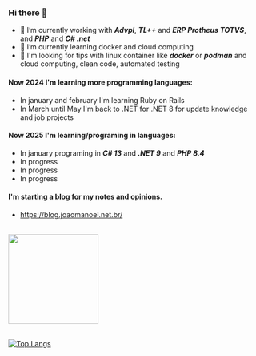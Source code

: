 ### Hi there 👋

- 🔭 I’m currently working with ***Advpl***, ***TL++*** and ***ERP Protheus TOTVS***, and ***PHP*** and ***C# .net***
- 🌱 I’m currently learning docker and cloud computing
- 🤔 I'm looking for tips with linux container like ***docker***  or ***podman*** and cloud computing, clean code, automated testing

#### Now 2024 I'm learning more programming languages:
 - In january and february I'm learning Ruby on Rails
 - In March until May I'm back to .NET for .NET 8 for update knowledge and job projects

#### Now 2025 I'm learning/programing in languages:
 - In january programing in ***C# 13*** and ***.NET 9*** and ***PHP 8.4***
 - In progress
 - In progress
 - In progress

#### I'm starting a blog for my notes and opinions.
  - https://blog.joaomanoel.net.br/
</br>

<a  href="https://github.com/jmfrolim">
  <img  height="180em"  src="https://github-readme-stats.vercel.app/api?username=jmfrolim&count_private=true&theme=dracula&show_icons=true" />
</a>

</br>
</br>


[![Top Langs](https://github-readme-stats.vercel.app/api/top-langs/?username=jmfrolim)](https://github.com/jmfrolim/github-readme-stats)

<!--

**jmfrolim/jmfrolim** is a ✨ _special_ ✨ repository because its `README.md` (this file) appears on your GitHub profile.

Here are some ideas to get you started:
- 👯 I’m looking to collaborate on ...
- 🤔 I’m looking for help with ...
- 💬 Ask me about ...
- 📫 How to reach me: ...
- 😄 Pronouns: ...
- ⚡ Fun fact: ...
-->

